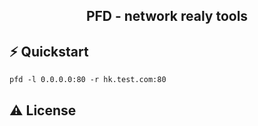 <h2 align="center">PFD - network realy tools</h2>

## ⚡️ Quickstart

```shell
pfd -l 0.0.0.0:80 -r hk.test.com:80
```

## ⚠️ License